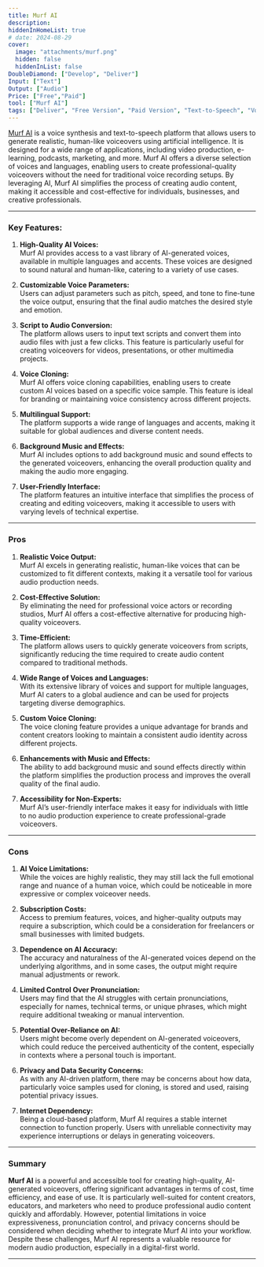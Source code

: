 ```yaml
---
title: Murf AI  
description:  
hiddenInHomeList: true  
# date: 2024-08-29  
cover:  
  image: "attachments/murf.png"  
  hidden: false  
  hiddenInList: false  
DoubleDiamond: ["Develop", "Deliver"]
Input: ["Text"]
Output: ["Audio"]
Price: ["Free","Paid"]
tool: ["Murf AI"]
tags: ["Deliver", "Free Version", "Paid Version", "Text-to-Speech", "Voice Cloning", "Audio Production",]
---
```


[Murf AI](https://murf.ai/) is a voice synthesis and text-to-speech platform that allows users to generate realistic, human-like voiceovers using artificial intelligence. It is designed for a wide range of applications, including video production, e-learning, podcasts, marketing, and more. Murf AI offers a diverse selection of voices and languages, enabling users to create professional-quality voiceovers without the need for traditional voice recording setups. By leveraging AI, Murf AI simplifies the process of creating audio content, making it accessible and cost-effective for individuals, businesses, and creative professionals.

---

### **Key Features:**

1. **High-Quality AI Voices:**  
   Murf AI provides access to a vast library of AI-generated voices, available in multiple languages and accents. These voices are designed to sound natural and human-like, catering to a variety of use cases.

2. **Customizable Voice Parameters:**  
   Users can adjust parameters such as pitch, speed, and tone to fine-tune the voice output, ensuring that the final audio matches the desired style and emotion.

3. **Script to Audio Conversion:**  
   The platform allows users to input text scripts and convert them into audio files with just a few clicks. This feature is particularly useful for creating voiceovers for videos, presentations, or other multimedia projects.

4. **Voice Cloning:**  
   Murf AI offers voice cloning capabilities, enabling users to create custom AI voices based on a specific voice sample. This feature is ideal for branding or maintaining voice consistency across different projects.

5. **Multilingual Support:**  
   The platform supports a wide range of languages and accents, making it suitable for global audiences and diverse content needs.

6. **Background Music and Effects:**  
   Murf AI includes options to add background music and sound effects to the generated voiceovers, enhancing the overall production quality and making the audio more engaging.

7. **User-Friendly Interface:**  
   The platform features an intuitive interface that simplifies the process of creating and editing voiceovers, making it accessible to users with varying levels of technical expertise.

---

### **Pros**

1. **Realistic Voice Output:**  
   Murf AI excels in generating realistic, human-like voices that can be customized to fit different contexts, making it a versatile tool for various audio production needs.

2. **Cost-Effective Solution:**  
   By eliminating the need for professional voice actors or recording studios, Murf AI offers a cost-effective alternative for producing high-quality voiceovers.

3. **Time-Efficient:**  
   The platform allows users to quickly generate voiceovers from scripts, significantly reducing the time required to create audio content compared to traditional methods.

4. **Wide Range of Voices and Languages:**  
   With its extensive library of voices and support for multiple languages, Murf AI caters to a global audience and can be used for projects targeting diverse demographics.

5. **Custom Voice Cloning:**  
   The voice cloning feature provides a unique advantage for brands and content creators looking to maintain a consistent audio identity across different projects.

6. **Enhancements with Music and Effects:**  
   The ability to add background music and sound effects directly within the platform simplifies the production process and improves the overall quality of the final audio.

7. **Accessibility for Non-Experts:**  
   Murf AI’s user-friendly interface makes it easy for individuals with little to no audio production experience to create professional-grade voiceovers.

---

### **Cons**

1. **AI Voice Limitations:**  
   While the voices are highly realistic, they may still lack the full emotional range and nuance of a human voice, which could be noticeable in more expressive or complex voiceover needs.

2. **Subscription Costs:**  
   Access to premium features, voices, and higher-quality outputs may require a subscription, which could be a consideration for freelancers or small businesses with limited budgets.

3. **Dependence on AI Accuracy:**  
   The accuracy and naturalness of the AI-generated voices depend on the underlying algorithms, and in some cases, the output might require manual adjustments or rework.

4. **Limited Control Over Pronunciation:**  
   Users may find that the AI struggles with certain pronunciations, especially for names, technical terms, or unique phrases, which might require additional tweaking or manual intervention.

5. **Potential Over-Reliance on AI:**  
   Users might become overly dependent on AI-generated voiceovers, which could reduce the perceived authenticity of the content, especially in contexts where a personal touch is important.

6. **Privacy and Data Security Concerns:**  
   As with any AI-driven platform, there may be concerns about how data, particularly voice samples used for cloning, is stored and used, raising potential privacy issues.

7. **Internet Dependency:**  
   Being a cloud-based platform, Murf AI requires a stable internet connection to function properly. Users with unreliable connectivity may experience interruptions or delays in generating voiceovers.

---

### **Summary**

**Murf AI** is a powerful and accessible tool for creating high-quality, AI-generated voiceovers, offering significant advantages in terms of cost, time efficiency, and ease of use. It is particularly well-suited for content creators, educators, and marketers who need to produce professional audio content quickly and affordably. However, potential limitations in voice expressiveness, pronunciation control, and privacy concerns should be considered when deciding whether to integrate Murf AI into your workflow. Despite these challenges, Murf AI represents a valuable resource for modern audio production, especially in a digital-first world.

---
